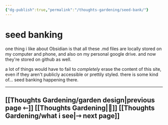 ```yaml
---
{"dg-publish":true,"permalink":"/thoughts-gardening/seed-bank/"}
---
```


# seed banking

one thing i like about Obsidian is that all these .md files are locally stored on my computer and phone, and also on my personal google drive. and now they're stored on github as well. 

a lot of things would have to fail to *completely* erase the content of this site, even if they aren't publicly accessible or prettily styled. there is some kind of... seed banking happening there.

---
## [[Thoughts Gardening/garden design\|previous page ⇽]] [[Thoughts Gardening\|💬]] [[Thoughts Gardening/what i see\|⇾ next page]]